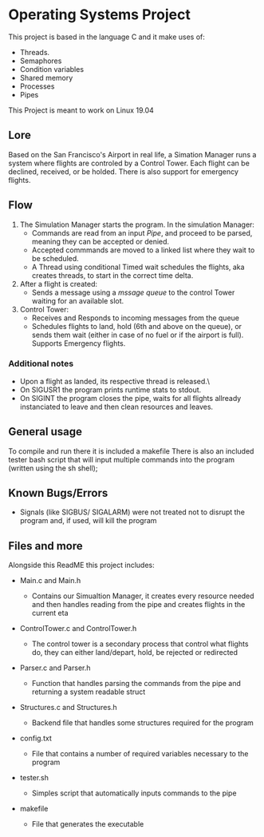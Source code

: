 # Operating Systems Project
   This project is based in the language C and it make uses of:
   * Threads.
   * Semaphores
   * Condition variables
   * Shared memory
   * Processes
   * Pipes
    
   This Project is meant to work on Linux 19.04

## Lore 
Based on the San Francisco's Airport in real life, a Simation Manager runs a system where flights are controled by a Control Tower. Each flight can be declined, received, or be holded. There is also support for emergency flights.
   
## Flow
1. The Simulation Manager starts the program.
In the simulation Manager:
    * Commands are read from an input *Pipe*, and proceed to be parsed, meaning they can be accepted or denied.
    * Accepted commmands are moved to a linked list where they wait to be scheduled.
    * A Thread using conditional Timed wait schedules the flights, aka creates threads, to start in the correct time delta.
2. After a flight is created:
    * Sends a message using a *mssage queue* to the control Tower waiting for an available slot.
3. Control Tower:
    * Receives and Responds to incoming messages from the queue
    * Schedules flights to land, hold (6th and above on the queue), or sends them wait (either in case of no fuel or if the airport is full). Supports Emergency flights.
  
### Additional notes
* Upon a flight as landed, its respective thread is released.\
* On SIGUSR1 the program prints runtime stats to stdout.
* On SIGINT the program closes the pipe, waits for all flights allready instanciated to leave and then clean resources and leaves. 
    
## General usage
To compile and run there it is included a makefile
There is also an included tester bash script that will input multiple commands into the program (written using the sh shell);
## Known Bugs/Errors
* Signals (like SIGBUS/ SIGALARM) were not treated not to disrupt the program and, if used, will kill the program

## Files and more
Alongside this ReadME this project includes:
* Main.c and Main.h
    * Contains our Simualtion Manager, it creates every resource needed and then handles reading from the pipe and creates flights in the current eta

* ControlTower.c and ControlTower.h
    * The control tower is a secondary process that control what flights do, they can either land/depart, hold, be rejected or redirected 

* Parser.c and Parser.h
    * Function that handles parsing the commands from the pipe and returning a system readable struct

* Structures.c and Structures.h
    * Backend file that handles some structures required for the program

* config.txt
    * File that contains a number of required variables necessary to the program
    
* tester.sh
    * Simples script that automatically inputs commands to the pipe
 
* makefile
    * File that generates the executable
    

